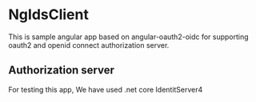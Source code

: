# NgIdsClient

This is sample angular app based on angular-oauth2-oidc for supporting oauth2 and openid connect authorization server.

## Authorization server

For testing this app, We have used .net core IdentitServer4

